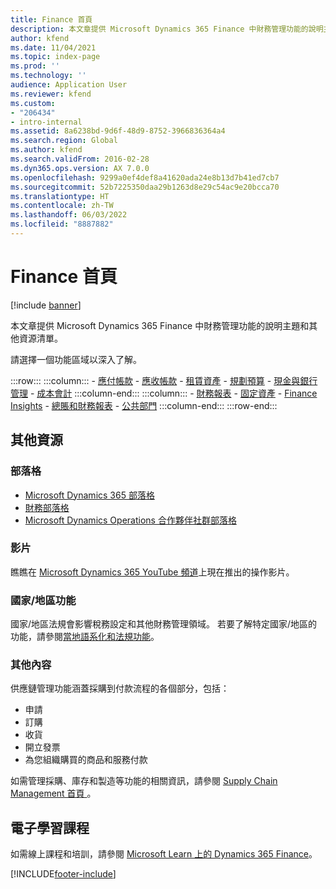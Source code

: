 ```yaml
---
title: Finance 首頁
description: 本文章提供 Microsoft Dynamics 365 Finance 中財務管理功能的說明主題和其他資源清單。
author: kfend
ms.date: 11/04/2021
ms.topic: index-page
ms.prod: ''
ms.technology: ''
audience: Application User
ms.reviewer: kfend
ms.custom:
- "206434"
- intro-internal
ms.assetid: 8a6238bd-9d6f-48d9-8752-3966836364a4
ms.search.region: Global
ms.author: kfend
ms.search.validFrom: 2016-02-28
ms.dyn365.ops.version: AX 7.0.0
ms.openlocfilehash: 9299a0ef4def8a41620ada24e8b13d7b41ed7cb7
ms.sourcegitcommit: 52b7225350daa29b1263d8e29c54ac9e20bcca70
ms.translationtype: HT
ms.contentlocale: zh-TW
ms.lasthandoff: 06/03/2022
ms.locfileid: "8887882"
---
```

# <a name="finance-home-page"></a>Finance 首頁

[!include [banner](includes/banner.md)]

本文章提供 Microsoft Dynamics 365 Finance 中財務管理功能的說明主題和其他資源清單。 

請選擇一個功能區域以深入了解。

:::row:::
    :::column:::
        - [應付帳款](accounts-payable/accounts-payable.md) 
        - [應收帳款](accounts-receivable/accounts-receivable.md)
        - [租賃資產](asset-leasing/asset-leasing-homepage.md)
        - [規劃預算](budgeting/budgeting-overview.md) 
        - [現金與銀行管理](cash-bank-management/cash-bank-management.md)
        - [成本會計](cost-accounting/cost-accounting-home-page.md)
    :::column-end:::
    :::column:::
        - [財務報表](../fin-ops-core/dev-itpro/analytics/financial-reporting-intro.md?toc=%2ffin-and-ops%2ftoc.json)
        - [固定資產](fixed-assets/fixed-assets.md)
        - [Finance Insights](finance-insights/finance-insights-home-page.md)
        - [總賬和財務報表](general-ledger/general-ledger.md) 
        - [公共部門](public-sector/public-sector-functionality.md) 
    :::column-end:::
:::row-end:::


## <a name="additional-resources"></a>其他資源

### <a name="blogs"></a>部落格

- [Microsoft Dynamics 365 部落格](https://community.dynamics.com/b/msftdynamicsblog?c=Enterprise)
- [財務部落格](https://community.dynamics.com/365/financeandoperations/b/financials) 
- [Microsoft Dynamics Operations 合作夥伴社群部落格](https://community.dynamics.com/partner/b/operationspartnercommunityblog)

### <a name="videos"></a>影片

瞧瞧在 [Microsoft Dynamics 365 YouTube 頻道](https://www.youtube.com/channel/UCJGCg4rB3QSs8y_1FquelBQ)上現在推出的操作影片。

### <a name="countryregion-functionality"></a>國家/地區功能

國家/地區法規會影響稅務設定和其他財務管理領域。 若要了解特定國家/地區的功能，請參閱[當地語系化和法規功能](../fin-ops-core/dev-itpro/lcs-solutions/country-region.md?toc=%2ffin-and-ops%2ftoc.json)。

### <a name="additional-content"></a>其他內容

供應鏈管理功能涵蓋採購到付款流程的各個部分，包括：

   - 申請
   - 訂購 
   - 收貨
   - 開立發票
   - 為您組織購買的商品和服務付款 
    
如需管理採購、庫存和製造等功能的相關資訊，請參閱 [Supply Chain Management 首頁 ](../supply-chain/index.md)。

## <a name="elearning-courses"></a>電子學習課程

如需線上課程和培訓，請參閱 [Microsoft Learn 上的 Dynamics 365 Finance](/learn/browse/?products=dynamics-finance&resource_type=learning+path)。

[!INCLUDE[footer-include](../includes/footer-banner.md)]
